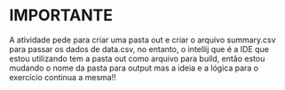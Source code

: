 # IMPORTANTE

A atividade pede para criar uma pasta out e criar o arquivo summary.csv para passar os dados de data.csv, no entanto, o intellij que é a IDE que estou utilizando tem a pasta out como arquivo para build, então estou mudando o nome da pasta para output mas a ideia e a lógica para o exercício continua a mesma!!
